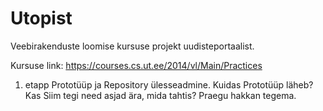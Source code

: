 Utopist
=======

Veebirakenduste loomise kursuse projekt uudisteportaalist.

Kursuse link: https://courses.cs.ut.ee/2014/vl/Main/Practices

1. etapp Prototüüp ja Repository ülesseadmine. Kuidas Prototüüp läheb? Kas Siim tegi need asjad ära, mida tahtis? Praegu hakkan tegema.
